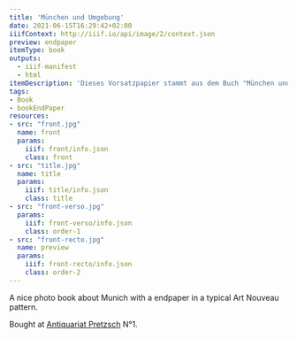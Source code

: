 ```yaml
---
title: 'München und Umgebung'
date: 2021-06-15T16:29:42+02:00
iiifContext: http://iiif.io/api/image/2/context.json
preview: endpaper
itemType: book
outputs:
  - iiif-manifest
  - html
itemDescription: 'Dieses Vorsatzpapier stammt aus dem Buch "München und Umgebung" erschienen 1904 beim Verlag von Preuss'' Institut Graphik, Berlin und Leipzig. <a class="worldcat" href="http://www.worldcat.org/oclc/633142994">&nbsp;</a>'
tags:
- Book
- bookEndPaper
resources:
- src: "front.jpg"
  name: front
  params:
    iiif: front/info.json
    class: front
- src: "title.jpg"
  name: title
  params:
    iiif: title/info.json
    class: title
- src: "front-verso.jpg"
  params:
    iiif: front-verso/info.json
    class: order-1
- src: "front-recto.jpg"
  name: preview
  params:
    iiif: front-recto/info.json
    class: order-2
---
```

A nice photo book about Munich with a endpaper in a typical Art Nouveau pattern.

<!--more-->
<div class="source">
Bought at <a target="_blank" href="https://antiquariat-pretzsch.de/">Antiquariat Pretzsch</a> N°1.
</div>
